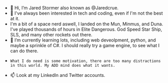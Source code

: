 - 👋 Hi, I’m Jared Stormer also known as @Jaredcrue. 
- 👀 I've always been interested in tech and coding, even if I'm not the best at it. 
- I'm a bit of a space nerd aswell, I landed on the Mun, Minmus, and Duna. I've played thousands of hours in Elite Dangerous. God Speed Star Ship, SLS, and many other rockets out there. 
- 🌱 I’m currently learning lots, including web deveolpment, python, and maybe a sprinkle of C#. I should really try a game engine, to see what I can do there.
-     What I do need is some motivation, there are too many distractions in this world. My ADD mind does what it wants.
- 📫 Look at my LinkedIn and Twitter accounts. 



<!---
Jaredcrue/Jaredcrue is a ✨ special ✨ repository because its `README.md` (this file) appears on your GitHub profile.
You can click the Preview link to take a look at your changes. 
--->
